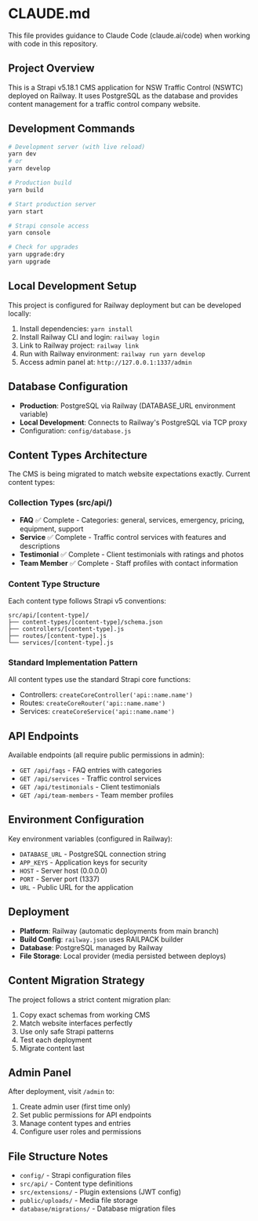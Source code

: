 # CLAUDE.md

This file provides guidance to Claude Code (claude.ai/code) when working with code in this repository.

## Project Overview

This is a Strapi v5.18.1 CMS application for NSW Traffic Control (NSWTC) deployed on Railway. It uses PostgreSQL as the database and provides content management for a traffic control company website.

## Development Commands

```bash
# Development server (with live reload)
yarn dev
# or
yarn develop

# Production build
yarn build

# Start production server
yarn start

# Strapi console access
yarn console

# Check for upgrades
yarn upgrade:dry
yarn upgrade
```

## Local Development Setup

This project is configured for Railway deployment but can be developed locally:

1. Install dependencies: `yarn install`
2. Install Railway CLI and login: `railway login`
3. Link to Railway project: `railway link`
4. Run with Railway environment: `railway run yarn develop`
5. Access admin panel at: `http://127.0.0.1:1337/admin`

## Database Configuration

- **Production**: PostgreSQL via Railway (DATABASE_URL environment variable)
- **Local Development**: Connects to Railway's PostgreSQL via TCP proxy
- Configuration: `config/database.js`

## Content Types Architecture

The CMS is being migrated to match website expectations exactly. Current content types:

### Collection Types (src/api/)
- **FAQ** ✅ Complete - Categories: general, services, emergency, pricing, equipment, support
- **Service** ✅ Complete - Traffic control services with features and descriptions
- **Testimonial** ✅ Complete - Client testimonials with ratings and photos
- **Team Member** ✅ Complete - Staff profiles with contact information

### Content Type Structure
Each content type follows Strapi v5 conventions:
```
src/api/[content-type]/
├── content-types/[content-type]/schema.json
├── controllers/[content-type].js
├── routes/[content-type].js
└── services/[content-type].js
```

### Standard Implementation Pattern
All content types use the standard Strapi core functions:
- Controllers: `createCoreController('api::name.name')`
- Routes: `createCoreRouter('api::name.name')`
- Services: `createCoreService('api::name.name')`

## API Endpoints

Available endpoints (all require public permissions in admin):
- `GET /api/faqs` - FAQ entries with categories
- `GET /api/services` - Traffic control services
- `GET /api/testimonials` - Client testimonials
- `GET /api/team-members` - Team member profiles

## Environment Configuration

Key environment variables (configured in Railway):
- `DATABASE_URL` - PostgreSQL connection string
- `APP_KEYS` - Application keys for security
- `HOST` - Server host (0.0.0.0)
- `PORT` - Server port (1337)
- `URL` - Public URL for the application

## Deployment

- **Platform**: Railway (automatic deployments from main branch)
- **Build Config**: `railway.json` uses RAILPACK builder
- **Database**: PostgreSQL managed by Railway
- **File Storage**: Local provider (media persisted between deploys)

## Content Migration Strategy

The project follows a strict content migration plan:
1. Copy exact schemas from working CMS
2. Match website interfaces perfectly
3. Use only safe Strapi patterns
4. Test each deployment
5. Migrate content last

## Admin Panel

After deployment, visit `/admin` to:
1. Create admin user (first time only)
2. Set public permissions for API endpoints
3. Manage content types and entries
4. Configure user roles and permissions

## File Structure Notes

- `config/` - Strapi configuration files
- `src/api/` - Content type definitions
- `src/extensions/` - Plugin extensions (JWT config)
- `public/uploads/` - Media file storage
- `database/migrations/` - Database migration files